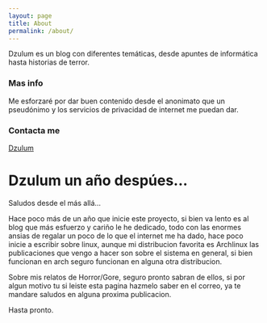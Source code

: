 ```yaml
---
layout: page
title: About
permalink: /about/
---
```


Dzulum es un blog con diferentes temáticas, desde apuntes de informática hasta historias de terror.

### Mas info

Me esforzaré por dar buen contenido desde el anonimato que un pseudónimo y los servicios de privacidad de internet me puedan dar.

### Contacta me

[Dzulum](mailto:dzulum@mortemale.org)

# Dzulum un año despúes...

Saludos desde el más allá...

Hace poco más de un año que inicie este proyecto, si bien va lento es al blog que más esfuerzo y cariño le he dedicado, todo con las enormes ansias de regalar un poco de lo que el internet me ha dado, hace poco inicie a escribir sobre linux, aunque mi distribucion favorita es Archlinux las publicaciones que vengo a hacer son sobre el sistema en general, si bien funcionan en arch seguro funcionan en alguna otra distribucion.

Sobre mis relatos de Horror/Gore, seguro pronto sabran de ellos, si por algun motivo tu si leiste esta pagina hazmelo saber en el correo, ya te mandare saludos en alguna proxima publicacion.

Hasta pronto.
